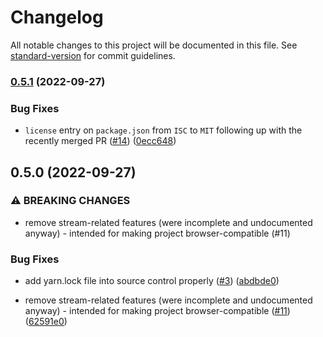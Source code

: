 # Changelog

All notable changes to this project will be documented in this file. See [standard-version](https://github.com/conventional-changelog/standard-version) for commit guidelines.

### [0.5.1](https://github.com/shtaif/qyu/compare/v0.5.0...v0.5.1) (2022-09-27)


### Bug Fixes

* `license` entry on `package.json` from `ISC` to `MIT` following up with the recently merged PR ([#14](https://github.com/shtaif/qyu/issues/14)) ([0ecc648](https://github.com/shtaif/qyu/commit/0ecc648fe8d5ad99cfcc4f8fe557db4455071716))

## 0.5.0 (2022-09-27)


### ⚠ BREAKING CHANGES

* remove stream-related features (were incomplete and undocumented anyway) - intended for making project browser-compatible (#11)

### Bug Fixes

* add yarn.lock file into source control properly ([#3](https://github.com/shtaif/qyu/issues/3)) ([abdbde0](https://github.com/shtaif/qyu/commit/abdbde03d92f567baf88eb9fef752bdcb7caebc0))


* remove stream-related features (were incomplete and undocumented anyway) - intended for making project browser-compatible ([#11](https://github.com/shtaif/qyu/issues/11)) ([62591e0](https://github.com/shtaif/qyu/commit/62591e0bca67df0b8db2660f633cce0c90e99064))

